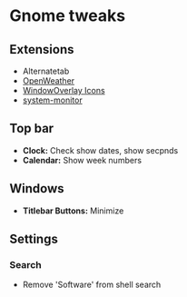 # Gnome tweaks
## Extensions
- Alternatetab
- [OpenWeather](https://extensions.gnome.org/extension/750/openweather/)
- [WindowOverlay Icons](https://extensions.gnome.org/extension/302/windowoverlay-icons/)
- [system-monitor](https://github.com/paradoxxxzero/gnome-shell-system-monitor-applet)

## Top bar
- **Clock:** Check show dates, show secpnds
- **Calendar:** Show week numbers

## Windows
- **Titlebar Buttons:** Minimize

## Settings

### Search
- Remove 'Software' from shell search
